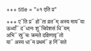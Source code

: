 +++
title = "०१ एति प्र"

+++
ए᳓ति प्र᳓ हो᳓ता व्रत᳓म् अस्य माय᳓या  
ऊर्ध्वां᳓ द᳓धानः शु᳓चिपेशसं धि᳓यम्  
अभि᳓ स्रु᳓चः क्रमते दक्षिणावृ᳓तो  
या᳓ अस्य धा᳓म प्रथमं᳓ ह निं᳓सते